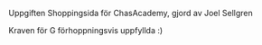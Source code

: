 Uppgiften Shoppingsida för ChasAcademy, gjord av Joel Sellgren

Kraven för G förhoppningsvis uppfyllda :)
